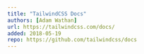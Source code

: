 ```yaml
---
title: "TailwindCSS Docs"
authors: [Adam Wathan]
url: https://tailwindcss.com/docs/
added: 2018-05-19
repo: https://github.com/tailwindcss/docs
---
```

